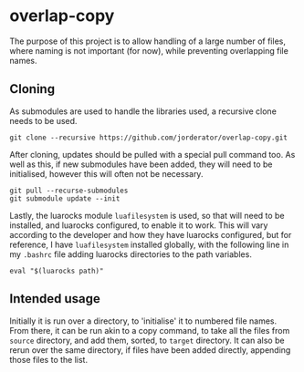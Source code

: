 # overlap-copy

 The purpose of this project is to allow handling of a large number of files, where naming 
 is not important (for now), while preventing overlapping file names. 


## Cloning

 As submodules are used to handle the libraries used, a recursive clone needs to be used.

```
git clone --recursive https://github.com/jorderator/overlap-copy.git
```

 After cloning, updates should be pulled with a special pull command too. As well as this,
 if new submodules have been added, they will need to be initialised, however this will often
 not be necessary.

```
git pull --recurse-submodules
git submodule update --init
```

 Lastly, the luarocks module `luafilesystem` is used, so that will need to be installed, and 
 luarocks configured, to enable it to work. This will vary according to the developer and 
 how they have luarocks configured, but for reference, I have `luafilesystem` installed 
 globally, with the following line in my `.bashrc` file adding luarocks directories to the 
 path variables.

```
eval "$(luarocks path)"
```


## Intended usage

 Initially it is run over a directory, to 'initialise' it to numbered file names. From there, 
 it can be run akin to a copy command, to take all the files from `source` directory, and add
 them, sorted, to `target` directory. It can also be rerun over the same directory, if files 
 have been added directly, appending those files to the list.
 
